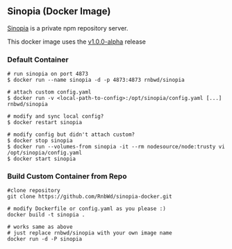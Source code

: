 ## Sinopia (Docker Image)

[Sinopia](https://github.com/rlidwka/sinopia) is a private npm repository server. 

This docker image uses the [v1.0.0-alpha](https://github.com/rlidwka/sinopia/tree/v1.0.0-alpha) release

### Default Container

    # run sinopia on port 4873
    $ docker run --name sinopia -d -p 4873:4873 rnbwd/sinopia

    # attach custom config.yaml
    $ docker run -v <local-path-to-config>:/opt/sinopia/config.yaml [...] rnbwd/sinopia

    # modify and sync local config?
    $ docker restart sinopia

    # modify config but didn't attach custom?
    $ docker stop sinopia
    $ docker run --volumes-from sinopia -it --rm nodesource/node:trusty vi /opt/sinopia/config.yaml
    $ docker start sinopia

### Build Custom Container from Repo

    #clone repository
    git clone https://github.com/RnbWd/sinopia-docker.git

    # modify Dockerfile or config.yaml as you please :)
    docker build -t sinopia .

    # works same as above
    # just replace rnbwd/sinopia with your own image name
    docker run -d -P sinopia
    


  
